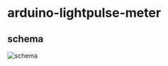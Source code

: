 # arduino-lightpulse-meter

## schema

![schema](http://systemadmin.es/wp-content/uploads/schema_lightpulse_meter.jpg "schema")
